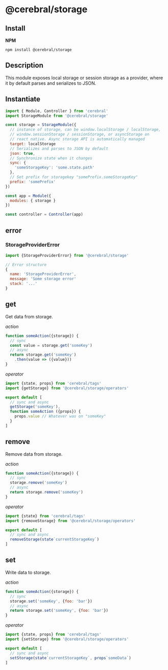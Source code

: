 # @cerebral/storage

## Install
**NPM**

`npm install @cerebral/storage`

## Description
This module exposes local storage or session storage as a provider,
where it by default parses and serializes to JSON.

## Instantiate

```js
import { Module, Controller } from 'cerebral'
import StorageModule from '@cerebral/storage'

const storage = StorageModule({
  // instance of storage, can be window.localStorage / localStorage,
  // window.sessionStorage / sessionStorage, or asyncStorage on
  // react native. Async storage API is automatically managed
  target: localStorage
  // Serializes and parses to JSON by default
  json: true,
  // Synchronize state when it changes
  sync: {
    'someStorageKey': 'some.state.path'
  },
  // Set prefix for storagekey "somePrefix.someStorageKey"
  prefix: 'somePrefix'
})

const app = Module({
  modules: { storage }
})

const controller = Controller(app)
```

## error

### StorageProviderError

```js
import {StorageProviderError} from '@cerebral/storage'

// Error structure
{
  name: 'StorageProviderError',
  message: 'Some storage error'
  stack: '...'  
}
```

## get
Get data from storage.

*action*
```javascript
function someAction({storage}) {
  // sync
  const value = storage.get('someKey')
  // async
  return storage.get('someKey')
    .then(value => ({value}))
}
```

*operator*
```javascript
import {state, props} from 'cerebral/tags'
import {getStorage} from '@cerebral/storage/operators'

export default [
  // sync and async
  getStorage('someKey'),
  function someAction ({props}) {
    props.value // Whatever was on "someKey"
  }
]
```

## remove
Remove data from storage.

*action*
```javascript
function someAction({storage}) {
  // sync
  storage.remove('someKey')
  // async
  return storage.remove('someKey')
}
```

*operator*
```javascript
import {state} from 'cerebral/tags'
import {removeStorage} from '@cerebral/storage/operators'

export default [
  // sync and async
  removeStorage(state`currentStorageKey`)
]
```

## set
Write data to storage.

*action*
```javascript
function someAction({storage}) {
  // sync
  storage.set('someKey', {foo: 'bar'})
  // async
  return storage.set('someKey', {foo: 'bar'})
}
```

*operator*
```javascript
import {state, props} from 'cerebral/tags'
import {setStorage} from '@cerebral/storage/operators'

export default [
  // sync and async
  setStorage(state`currentStorageKey`, props`someData`)
]
```
